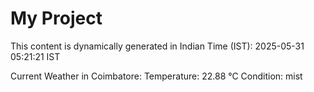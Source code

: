 # My Project

This content is dynamically generated in Indian Time (IST): 2025-05-31 05:21:21 IST


Current Weather in Coimbatore:
Temperature: 22.88 °C
Condition: mist
